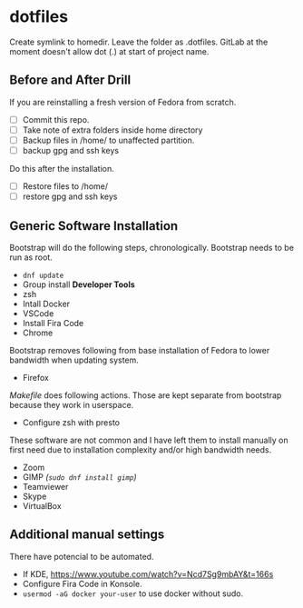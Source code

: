 # dotfiles

Create symlink to homedir. Leave the folder as .dotfiles. GitLab at the moment doesn't allow dot (.) at start of project name.

## Before and After Drill

If you are reinstalling a fresh version of Fedora from scratch.

- [ ] Commit this repo.
- [ ] Take note of extra folders inside home directory
- [ ] Backup files in /home/ to unaffected partition.
- [ ] backup gpg and ssh keys

Do this after the installation.

- [ ] Restore files to /home/
- [ ] restore gpg and ssh keys

## Generic Software Installation

Bootstrap will do the following steps, chronologically. Bootstrap needs to be run as root.

- `dnf update`
- Group install **Developer Tools**
- zsh
- Intall Docker
- VSCode
- Install Fira Code
- Chrome

Bootstrap removes following from base installation of Fedora to lower bandwidth when updating system.

- Firefox

*Makefile* does following actions. Those are kept separate from bootstrap because they work in userspace.

- Configure zsh with presto

These software are not common and I have left them to install manually on first need due to installation complexity and/or high bandwidth needs.

- Zoom
- GIMP *(`sudo dnf install gimp`)*
- Teamviewer
- Skype
- VirtualBox

## Additional manual settings

There have potencial to be automated.

- If KDE, https://www.youtube.com/watch?v=Ncd7Sg9mbAY&t=166s
- Configure Fira Code in Konsole.
- `usermod -aG docker your-user` to use docker without sudo.
